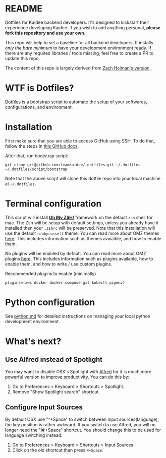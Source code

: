 # README

Dotfiles for Kaidee backend developers. It's designed to kickstart their experience developing Kaidee. If you wish to add anything personal, **please fork this repository and use your own**.

This repo will help to set a baseline for all backend developers. It installs *only the bare minimum* to have your development environment ready. If there are any required libraries / tools missing, feel free to create a PR to update this repo.

The content of this repo is largely derived from [Zach Holman's version](https://github.com/holman/dotfiles).

# WTF is Dotfiles?

[Dotfiles](https://dotfiles.github.io/) is a bootstrap script to automate the setup of your softwares, configurations, and environment.

# Installation

First make sure that you are able to access GitHub using SSH. To do that, follow the steps in [this GitHub docs](https://docs.github.com/en/authentication/connecting-to-github-with-ssh).

After that, run bootstrap script:

```
git clone git@github.com:teamkaidee/.dotfiles.git ~/.dotfiles
~/.dotfiles/script/bootstrap
```
 Note that the above script will clone this dotfile repo into your local machine at `~/.dotfiles`.

# Terminal configuration

This script will install [**Oh My ZSH!**](https://github.com/robbyrussell/oh-my-zsh) framework on the default `zsh` shell for mac. The Zsh will be setup with default settings, unless you already have it installed then your `.zshrc` will be preserved.
Note that this installation will use the default `robbyrussell` theme. You can read more about OMZ themes [here](https://github.com/ohmyzsh/ohmyzsh#themes).
This includes information such as themes avaialble, and how to enable them.

No plugins will be enabled by default. You can read more about OMZ plugins [here](https://github.com/ohmyzsh/ohmyzsh#using-oh-my-zsh).
This includes information such as plugins available, how to enable them, and how to write / use custom plugins.

Recommended plugins to enable (minimally)
```
plugins=(aws docker docker-compose git kubectl pipenv)
```

# Python configuration

See [python.md](python.md) for detailed instructions on managing your local python development environment.

# What's next?

## Use Alfred instead of Spotlight

You may want to disable OSX's Spotlight with [Alfred](https://www.alfredapp.com/) for it is much more powerful version to improve productivity. You can do this by:

1. Go to Preferences > Keyboard > Shortcuts > Spotlight.
2. Remove "Show Spotlight search" shortcut.

## Configure Input Sources

By default OSX use "^+Space" to switch between input sources(language), the key position is rather awkward. If you switch to use Alfred, you will no longer need the "⌘+Space" shortcut. You should change this to be used for language switching instead.

1. Go to Preferences > Keyboard > Shortcuts > Input Sources
2. Click on the old shortcut then press `⌘+Space`.

